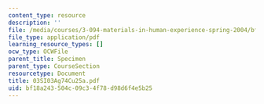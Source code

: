 ```yaml
---
content_type: resource
description: ''
file: /media/courses/3-094-materials-in-human-experience-spring-2004/bf18a243504c09c34f78d98d6f4e5b25_03SI03Ag74Cu25a.pdf
file_type: application/pdf
learning_resource_types: []
ocw_type: OCWFile
parent_title: Specimen
parent_type: CourseSection
resourcetype: Document
title: 03SI03Ag74Cu25a.pdf
uid: bf18a243-504c-09c3-4f78-d98d6f4e5b25
---
```

